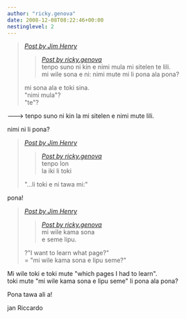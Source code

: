 ```yaml
---
author: "ricky.genova"
date: 2008-12-08T08:22:46+00:00
nestinglevel: 2
---
```

> [_Post by Jim Henry_](/kabHmGJk/toki#post2)  
> 
> > [_Post by ricky.genova_](/kabHmGJk/toki#post1)  
> > tenpo suno ni kin e nimi mula mi sitelen te lili.  
> > mi wile sona e ni: nimi mute mi li pona ala pona?  
> > 
> 
> mi sona ala e toki sina.  
> "nimi mula"?  
> "te"?  
> 

\---> tenpo suno ni kin la mi sitelen e nimi mute lili.  
  
nimi ni li pona?  

> [_Post by Jim Henry_](/kabHmGJk/toki#post2)  
> 
> > [_Post by ricky.genova_](/kabHmGJk/toki#post1)  
> > tenpo lon  
> > la iki li toki  
> > 
> 
> "...li toki e ni tawa mi:"  
> 

pona!  

> [_Post by Jim Henry_](/kabHmGJk/toki#post2)  
> 
> > [_Post by ricky.genova_](/kabHmGJk/toki#post1)  
> > mi wile kama sona  
> > e seme lipu.  
> > 
> 
> ?"I want to learn what page?"  
> \= "mi wile kama sona e lipu seme?"  
> 

Mi wile toki e toki mute "which pages I had to learn".  
toki mute "mi wile kama sona e lipu seme" li pona ala pona?  
  
  
  
Pona tawa ali a!  
  
jan Riccardo